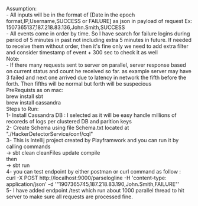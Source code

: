 Assumption:
<br />
    - All inputs will be in the format of [Date in the epoch format,IP,Username,SUCCESS or FAILURE] as json in payload of request Ex: 1507365137,187.218.83.136,John.Smith,SUCCESS
    <br />
    - All events come in order by time. So I have search for failure logins during period of 5 minutes in past not including extra 5 minutes in future. If needed to receive them without order, then it's fine only we need to add extra filter and consider timestamp of event + 300 sec to check it as well
    <br /> 
Note: 
<br />
    - If there many requests sent to server on parallel, server response based on current status and count he received so far.
    as example server may have 3 failed and next one arrived due to latency in network the fifth before the forth. 
    Then fifths will be normal but forth will be suspecious
   <br /> 
PreRequists as on mac:
<br /> 
      brew install sbt
      <br /> 
      brew install cassandra
      <br /> 
  Steps to Run:
  <br /> 
  1- Install Cassandra DB : I selected as it will be easy handle millions of recoreds of logs per clustered DB and parition keys
  <br /> 
  2- Create Schema using file Schema.txt located at "./HackerDetectorService/conf/cql"
  <br /> 
  3- This is Intellij project created by Playframwork and you can run it by calling commands
  <br /> 
    -> sbt clean cleanFiles update compile
    <br /> 
    then
    <br /> 
    -> sbt run
    <br /> 
  4- you can test endpoint by either postman or curl command as follow :
    <br /> 
    curl -X POST http://localhost:9000/parselogline -H 'content-type: application/json' -d '"1907365745,187.218.83.190,John.Smith,FAILURE"'
    <br /> 
  5- I have added endpoint /test which run about 1000 parallel thread to hit server to make sure all requests are processed fine.<br /> 
